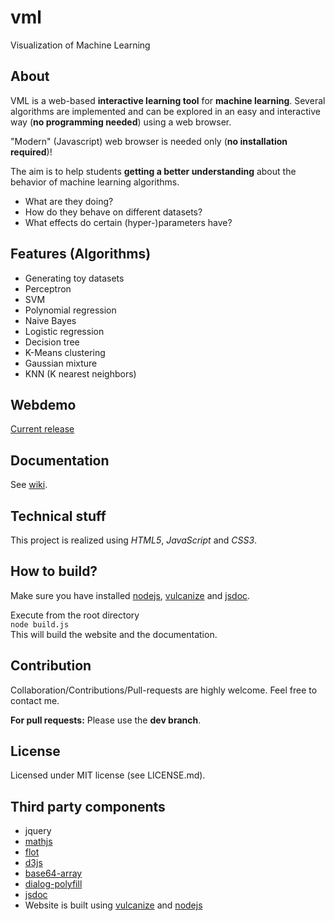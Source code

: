 # vml
Visualization of Machine Learning

## About
VML is a web-based **interactive learning tool** for **machine learning**. Several algorithms are implemented and can be explored in an easy and interactive way (**no programming needed**) using a web browser.

"Modern" (Javascript) web browser is needed only (**no installation required**)!

The aim is to help students **getting a better understanding** about the behavior of machine learning algorithms.
- What are they doing?
- How do they behave on different datasets?
- What effects do certain (hyper-)parameters have?

## Features (Algorithms)
 - Generating toy datasets
 - Perceptron
 - SVM
 - Polynomial regression
 - Naive Bayes
 - Logistic regression
 - Decision tree
 - K-Means clustering
 - Gaussian mixture
 - KNN (K nearest neighbors)

## Webdemo
[Current release](https://andreartelt.github.io/vml)

## Documentation
See [wiki](https://github.com/andreArtelt/vml/wiki).

## Technical stuff
This project is realized using *HTML5*, *JavaScript* and *CSS3*.

## How to build?
Make sure you have installed [nodejs](https://github.com/nodejs), [vulcanize](https://github.com/Polymer/vulcanize) and [jsdoc](https://github.com/jsdoc3/jsdoc).

Execute from the root directory  
`node build.js`  
This will build the website and the documentation.

## Contribution
Collaboration/Contributions/Pull-requests are highly welcome. Feel free to contact me.

**For pull requests:** Please use the **dev branch**.

## License
Licensed under MIT license (see LICENSE.md).

## Third party components
 - jquery
 - [mathjs](https://github.com/josdejong/mathjs)
 - [flot](https://github.com/flot/flot)
 - [d3js](https://github.com/mbostock/d3)
 - [base64-array](https://github.com/niklasvh/base64-arraybuffer)
 - [dialog-polyfill](https://github.com/GoogleChrome/dialog-polyfill)
 - [jsdoc](https://github.com/jsdoc3/jsdoc)
 - Website is built using [vulcanize](https://github.com/Polymer/vulcanize) and [nodejs](https://github.com/nodejs)

